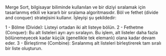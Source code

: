 Merge Sort, bilgisayar biliminde kullanılan ve bir diziyi sıralamak için tasarlanmış etkili ve kararlı bir sıralama algoritmasıdır. Böl ve fethet (divide and conquer) stratejisini kullanır. İşleyişi şu şekildedir:

  1 - Bölme (Divide): Listeyi ortadan iki alt listeye bölün.
  2 - Fethetme (Conquer): Bu alt listeleri ayrı ayrı sıralayın. Bu işlem, alt listeler daha fazla bölünemeyecek kadar küçük (genellikle tek elemanlı) olana kadar devam eder.
  3 - Birleştirme (Combine): Sıralanmış alt listeleri birleştirerek tam sıralı bir liste oluşturun.
